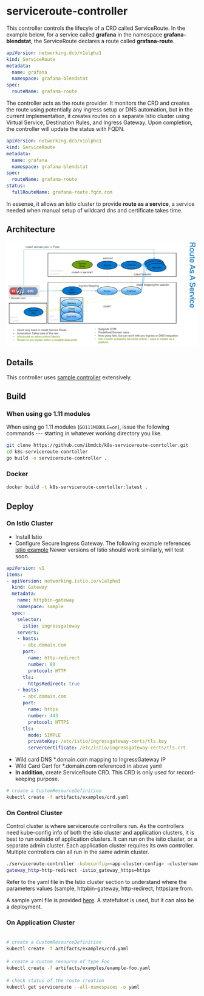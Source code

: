 # serviceroute-controller

This controller controls the lifecyle of a CRD called ServiceRoute. In the example below, for a service called **grafana** in the namespace **grafana-blendstat**, the ServiceRoute declares a route called **grafana-route**.
```yaml
apiVersion: networking.dcb/v1alpha1
kind: ServiceRoute
metadata:
  name: grafana
  namespace: grafana-blendstat
spec:
  routeName: grafana-route
```
The controller acts as the route provider. It monitors the CRD and creates the route using potentially any ingress setup or DNS automation, but in the current implementation, it creates routes on a separate Istio cluster using Virtual Service, Destination Rules, and Ingress Gateway. Upon completion, the controller will update the status with FQDN.
```yaml
apiVersion: networking.dcb/v1alpha1
kind: ServiceRoute
metadata:
  name: grafana
  namespace: grafana-blendstat
spec:
  routeName: grafana-route
status:
  fullRouteName: grafana-route.fqdn.com
```
In essense, it allows an istio cluster to provide **route as a service**, a service needed when manual setup of wildcard dns and certificate takes time.


## Architecture
<p align="center">
  <img src="docs/images/route_as_a_service.jpg"/>
</p>

## Details

This controller uses [sample controller](https://github.com/kubernetes/sample-controller) extensively.

## Build

### When using go 1.11 modules
When using go 1.11 modules (`GO111MODULE=on`), issue the following
commands --- starting in whatever working directory you like.

```sh
git clone https://github.com/ibmdcb/k8s-serviceroute-conrtoller.git
cd k8s-serviceroute-conrtoller
go build -o serviceroute-controller .
```
### Docker
```sh
docker build -t k8s-serviceroute-conrtoller:latest .
```
## Deploy

### On Istio Cluster

* Install Istio 
* Configure Secure Ingress Gateway. The following example references [istio example](https://archive.istio.io/v1.4/docs/tasks/traffic-management/ingress/secure-ingress-mount/) Newer versions of Istio should work similarly, will test soon.
```yaml
apiVersion: v1
items:
- apiVersion: networking.istio.io/v1alpha3
  kind: Gateway
  metadata:
    name: httpbin-gateway
    namespace: sample
  spec:
    selector:
      istio: ingressgateway
    servers:
    - hosts:
      - abc.domain.com
      port:
        name: http-redirect
        number: 80
        protocol: HTTP
      tls:
        httpsRedirect: true
    - hosts:
      - abc.domain.com
      port:
        name: https
        number: 443
        protocol: HTTPS
      tls:
        mode: SIMPLE
        privateKey: /etc/istio/ingressgateway-certs/tls.key
        serverCertificate: /etc/istio/ingressgateway-certs/tls.crt
```
* Wild card DNS *.domain.com mapping to IngressGateway IP
* Wild Card Cert for *.domain.com referenced in above yaml
* **In addition**, create ServiceRoute CRD. This CRD is only used for record-keeping purpose.
```sh
# create a CustomResourceDefinition
kubectl create -f artifacts/examples/crd.yaml
```

### On Control Cluster
Control cluster is where serviceroute controllers run. As the controllers need kube-config info of both the istio cluster and application clusters, it is best to run outside of application clusters. It can run on the isito cluster, or a separate admin cluster. Each application cluster requires its own controller. Multiple controllers can all run in the same admin cluster.


```sh
./serviceroute-controller -kubeconfig=<app-cluster-config> -clustername==<app-cluster-name> -istio_config==<istio-cluster-config> -istio_ns=sample -istio_suffix=<domain.com> -istio_gateway=httpbin-gateway -istio_
gateway_http=http-redirect -istio_gateway_https=https
```
Refer to the yaml file in the Istio cluster section to understand where the parameters values (sample, httpbin-gateway, http-redirect, https)are from.

A sample yaml file is provided [here](/controller-sts.yml). A statefulset is used, but it can also be a deployment.

### On Application Cluster

```sh

# create a CustomResourceDefinition
kubectl create -f artifacts/examples/crd.yaml

# create a custom resource of type Foo
kubectl create -f artifacts/examples/example-foo.yaml

# check status of the route creation
kubectl get serviceroute --all-namespaces -o yaml
```

